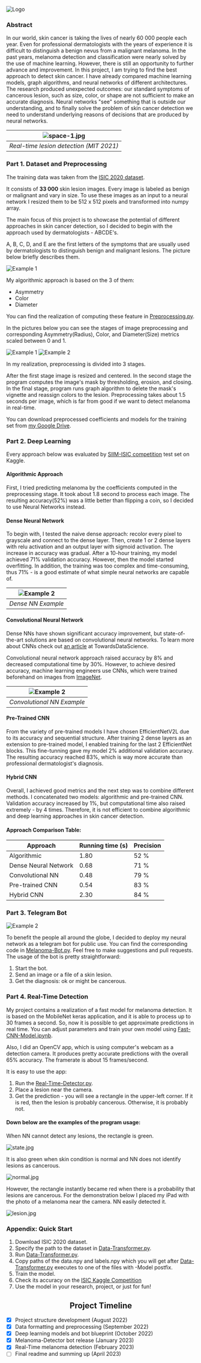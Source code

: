 ![Logo](readme-images/logo.png)
### Abstract
In our world, skin cancer is taking the lives of nearly 60 000 people each year. Even for professional dermatologists 
with the years of experience it is difficult to distinguish a benign nevus from a malignant melanoma.
In the past years, melanoma detection and classification were nearly solved by the use of machine learning. 
However, there is still an opportunity to further advance and improvement. 
In this project, I am trying to find the best approach to detect skin cancer. I have already compared machine learning 
models, graph algorithms, and neural networks of different architectures. The research produced unexpected outcomes: 
our standard symptoms of cancerous lesion, such as size, color, or shape are not sufficient to make 
an accurate diagnosis. Neural networks "see" something that is outside our understanding, and to finally solve the 
problem of skin cancer detection we need to understand underlying reasons of decisions that are produced by neural networks.

| ![space-1.jpg](readme-images/melanoma-mit.jpeg) | 
|:-----------------------------------------------:|
|     *Real-time lesion detection (MIT 2021)*     |

### Part 1. Dataset and Preprocessing
The training data was taken from the [ISIC 2020 dataset](https://challenge2020.isic-archive.com/).

It consists of **33 000** skin lesion images. Every image is labeled as benign or malignant and vary in size. To use these images as an input to a neural network I resized them to be 512 x 512 pixels and transformed 
into numpy array.

The main focus of this project is to showcase the potential of different approaches in skin cancer detection, 
so I decided to begin with the approach used by dermatologists - ABCDE's. 

A, B, C, D, and E are the first letters of the symptoms that are usually used by dermatologists to distinguish 
benign and malignant lesions. The picture below briefly describes them.

![Example 1](readme-images/abcde.png)

My algorithmic approach is based on the 3 of them:
- Asymmetry
- Color
- Diameter

You can find the realization of computing these feature in [Preprocessing.py](Preprocessing.py).

In the pictures below you can see the stages of image preprocessing and corresponding 
Asymmetry(Radius), Color, and Diameter(Size) metrics scaled between 0 and 1. 

![Example 1](readme-images/plot-1.png)
![Example 2](readme-images/plot-2.png)

In my realization, preprocessing is divided into 3 stages. 

After the first stage image is resized and centered. In the second stage the program computes the image's
mask by thresholding, erosion, and closing. In the final stage, program runs graph algorithm to delete the 
mask's vignette and reassign colors to the lesion. Preprocessing takes about 1.5 seconds per image, which is far from good
if we want to detect melanoma in real-time.

You can download preprocessed coefficients and models for the training set from
[my Google Drive](https://drive.google.com/drive/folders/1yLW2JbOVb5qF2q4wlIrpmailRMl-2NkW?usp=sharing).

### Part 2. Deep Learning

Every approach below was evaluated by
[SIIM-ISIC competition](https://www.kaggle.com/competitions/siim-isic-melanoma-classification) test set on Kaggle.

#### Algorithmic Approach
First, I tried predicting melanoma by the coefficients computed in the preprocessing stage. It took about 1.8 second to
process each image. The resulting accuracy(52%) was a little better than flipping a coin, so I decided to use Neural Networks instead.

#### Dense Neural Network
To begin with, I tested the naive dense approach: recolor every pixel to grayscale and connect to the dense layer.
Then, create 1 or 2 dense layers with relu activation and an output layer with sigmoid activation. The increase 
in accuracy was gradual. After a 10-hour training, my model achieved 71% validation accuracy. However, then the model
started overfitting. In addition, the training was too complex and time-consuming, thus 71% - is a good estimate of what 
simple neural networks are capable of.

| ![Example 2](readme-images/dense.png) |
|:-------------------------------------:|
|          *Dense NN Example*           |

#### Convolutional Neural Network
Dense NNs have shown significant accuracy improvement, but state-of-the-art solutions are based on convolutional 
neural networks.
To learn more about CNNs check out 
[an article](https://towardsdatascience.com/a-comprehensive-guide-to-convolutional-neural-networks-the-eli5-way-3bd2b1164a53)
at TowardsDataScience.

Convolutional neural network approach raised accuracy by 8% and decreased computational time by 30%.
However, to achieve desired accuracy, machine learning engineers use CNNs, which were trained beforehand on images from 
[ImageNet](https://www.image-net.org/index.php).

| ![Example 2](readme-images/vgg-19.png) |
|:--------------------------------------:|
|       *Convolutional NN Example*       |

#### Pre-Trained CNN

From the variety of pre-trained models I have chosen EfficientNetV2L due to its accuracy and sequential structure. After 
training 2 dense layers as an extension to pre-trained model, I enabled training for the last 2 EfficientNet blocks. 
This fine-tunning gave my model 2% additional validation accuracy. The resulting accuracy reached 83%, which is way 
more accurate than professional dermatologist's diagnosis.

#### Hybrid CNN

Overall, I achieved good metrics and the next step was to combine different methods. I concatenated two models: 
algorithmic and pre-trained CNN. Validation accuracy increased by 1%, but computational time also raised extremely - by 4 times. Therefore,
it is not efficient to combine algorithmic and deep learning approaches in skin cancer detection.

#### Approach Comparison Table:

| Approach             | Running time (s) | Precision |
|----------------------|------------------|-----------|
| Algorithmic          | 1.80             | 52 %      |
| Dense Neural Network | 0.68             | 71 %      |
| Convolutional NN     | 0.48             | 79 %      | 
| Pre-trained CNN      | 0.54             | 83 %      | 
| Hybrid CNN           | 2.30             | 84 %      | 

### Part 3. Telegram Bot
![Example 2](readme-images/telegram.png)

To benefit the people all around the globe, I decided to deploy my neural network as a telegram bot for public use. You 
can find the corresponding code in [Melanoma-Bot.py](Melanoma-Bot.py). Feel free to make suggestions and pull requests.
The usage of the bot is pretty straightforward:
1) Start the bot.
2) Send an image or a file of a skin lesion.
3) Get the diagnosis: ok or might be cancerous.

### Part 4. Real-Time Detection
My project contains a realization of a fast model for melanoma detection. It is based on the MobileNet keras application, and
it is able to process up to 30 frames a second. So, now it is possible to get approximate predictions in real time. You
can adjust parameters and train your own model using [Fast-CNN-Model.ipynb](Fast-CNN-Model.ipynb).

Also, I did an OpenCV app, which is using computer's webcam as a detection camera. It produces pretty accurate predictions
with the overall 65% accuracy. The framerate is about 15 frames/second. 

It is easy to use the app:
1) Run the [Real-Time-Detector.py](Real-Time-Detector.py).
2) Place a lesion near the camera.
3) Get the prediction - you will see a rectangle in the upper-left corner. If it is red, then the lesion is probably cancerous. Otherwise,
it is probably not.

#### Down below are the examples of the program usage:

When NN cannot detect any lesions, the rectangle is green.

![state.jpg](readme-images/state.png) 

It is also green when skin condition is normal and NN does not identify lesions as cancerous.

![normal.jpg](readme-images/normal.png)

However, the rectangle instantly became red when there is a probability that lesions are cancerous. For the demonstration below I
placed my iPad with the photo of a melanoma near the camera. NN easily detected it.

![lesion.jpg](readme-images/lesion.png)

### Appendix: Quick Start
1) Download ISIC 2020 dataset.
2) Specify the path to the dataset in [Data-Transformer.py](Data-Transformer.py).
3) Run [Data-Transformer.py](Data-Transformer.py).
4) Copy paths of the data.npy and labels.npy which you will get after [Data-Transformer.py](Data-Transformer.py) executes
to one of the files with -Model postfix.
5) Train the model.
6) Check its accuracy on the [ISIC Kaggle Competition](https://www.kaggle.com/competitions/siim-isic-melanoma-classification)
7) Use the model in your research, project, or just for fun!

<h2 align="center">Project Timeline</h2>

- [x] Project structure development (August 2022)
- [x] Data formatting and preprocessing (September 2022)
- [x] Deep learning models and bot blueprint (October 2022)
- [x] Melanoma-Detector bot release (January 2023)
- [x] Real-Time melanoma detection (February 2023)
- [ ] Final readme and summing up (April 2023)